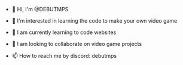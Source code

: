 - 👋 Hi, I'm @DEBUTMPS
 
- 👀 I'm interested in learning the code to make your own video game
 
- 🌱 I am currently learning to code websites
 
- 💞️ I am looking to collaborate on video game projects
 
- 📫 How to reach me by discord: debutmps

<!---
DEBUTMPS/DEBUTMPS is a ✨ special ✨ repository because its `README.md` (this file) appears on your GitHub profile.
You can click the Preview link to take a look at your changes.
--->
